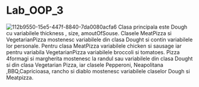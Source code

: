 # Lab_OOP_3
![112b9550-15e5-447f-8840-7da0080acfa6](https://user-images.githubusercontent.com/89931941/194320688-0ba5d8ec-9746-4ae8-ae2c-646e1b3c6503.jpeg)
Clasa principala este Dough cu variabilele thickness , size, amoutOfSouse. Clasele MeatPizza si VegetarianPizza mostenesc variabilele din clasa Dought
si contin variabilele lor personale. Pentru clasa MeatPizza variabilele chicken si sausage iar pentru variabila VegetarianPizza variabilele broccoli si tomatoes.
Pizza 4formagi si margherita mostenesc la randul sau variabilele din clasa Dought si din clasa Vegetarian Pizza, iar clasele Pepperoni, Neapolitana ,BBQ,Capricioasa, 
rancho si diablo mostenesc variabilele claselor Dough si Meatpizza.
